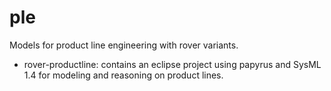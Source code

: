 ple
======
Models for product line engineering with rover variants.

* rover-productline: contains an eclipse project using papyrus and 
SysML 1.4 for modeling and reasoning on product lines.

